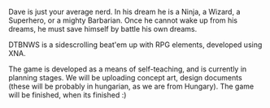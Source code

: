 Dave is just your average nerd. In his dream he is a Ninja, a Wizard, a Superhero, or a mighty Barbarian. Once he cannot wake up from his dreams, he must save himself by battle his own dreams.

DTBNWS is a sidescrolling beat'em up with RPG elements, developed using XNA.


The game is developed as a means of self-teaching, and is currently in planning stages. We will be uploading concept art, design documents (these will be probably in hungarian, as we are from Hungary). The game will be finished, when its finished :)